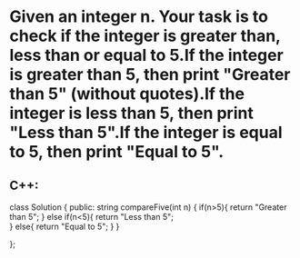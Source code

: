 # Given an integer n. Your task is to check if the integer is greater than, less than or equal to 5.If the integer is greater than 5, then print "Greater than 5" (without quotes).If the integer is less than 5, then print "Less than 5".If the integer is equal to 5, then print "Equal to 5".

## C++:
class Solution {
  public:
    string compareFive(int n) {
        if(n>5){
            return "Greater than 5";
         }
        else if(n<5){
            return "Less than 5";            
        }
        else{
            return "Equal to 5";
        }
    }
    
};
